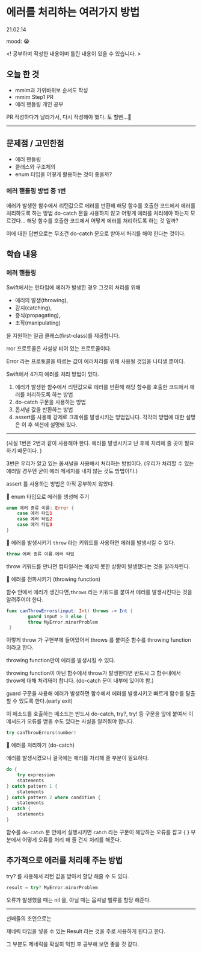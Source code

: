 # 에러를 처리하는 여러가지 방법
21.02.14

mood: 😭

<! 공부하며 작성한 내용이며 틀린 내용이 있을 수 있습니다. >

## 오늘 한 것

- mmim과 가위바위보 순서도 작성 
- mmim Step1 PR 
- 에러 핸들링 개인 공부 

PR 작성하다가 날라가서, 다시 작성해야 했다. 토 할뻔...🤮

---

## 문제점 / 고민한점

* 에러 핸들링 
* 클래스와 구조체의 
* enum 타입을 어떻게 활용하는 것이 좋을까? 

### 에러 핸들링 방법 중 1번 
에러가 발생한 함수에서 리턴값으로 에러를 반환해 해당 함수를 호출한 코드에서 에러를 처리하도록 하는 방법 
do-catch 문을 사용하지 않고 어떻게 에러를 처리해야 하는지 모르겠다... 
해당 함수를 호출한 코드에서 어떻게 에러를 처리하도록 하는 것 일까? 

이에 대한 답변으로는 무조건 do-catch 문으로 받아서 처리를 해야 한다는 것이다. 


## 학습 내용

### 에러 핸들링 
Swift에서는 런타임에 에러가 발생한 경우 
그것의 처리를 위해 

- 에러의 발생(throwing),
- 감지(catching),
- 증식(propagating),
- 조작(manipulating)

을 지원하는 일급 클래스(first-class)를 제공합니다.

rror 프로토콜은 사실상 비어 있는 프로토콜이다.

Error 라는 프로토콜을 따르는 값이 에러처리를 위해 사용될 것임을 나타낼 뿐이다. 

Swift에서 4가지 에러를 처리 방법이 있다. 

1. 에러가 발생한 함수에서 리턴값으로 에러를 반환해 해당 함수를 호출한 코드에서 에러를 처리하도록 하는 방법 
2. do-catch 구문을 사용하는 방법
3. 옵셔널 값을 반환하는 방법
4. assert를 사용해 강제로 크래쉬를 발생시키는 방법입니다. 각각의 방법에 대한 설명은 이 후 섹션에 설명돼 있다.
---

(사실 1번은 2번과 같이 사용해야 한다. 에러를 발생시키고 난 후에 처리해 줄 곳이 필요하기 때문이다. )

3번은 우리가 알고 있는 옵셔널을 사용해서 처리하는 방법이다. (우리가 처리할 수 있는 에러일 경우엔 굳이 에러 메세지를 내지 않는 것도 방법이다.)

assert 를 사용하는 방법은 아직 공부하지 않았다.

📌 enum 타입으로 에러를 생성해 주기 
```swift
enum 에러 종류 이름: Error {
    case 에러 타입1
    case 에러 타입2
    case 에러 타입3
}
```
📌 에러를 발생시키기
`throw` 라는 키워드를 사용하면 에러를 발생시킬 수 있다.
```swift
throw 에러 종류 이름.에러 타입
```
throw 키워드를 만나면 컴파일러는 예상치 못한 상황이 발생했다는 것을 알라차린다.

📌 에러를 전파시키기 (throwing function)

함수 안에서 에러가 생긴다면,`throws` 라는 키워드를 붙여서 에러를 발생시킨다는 것을 알려주어야 한다. 

```swift
func canThrowErrors(input: Int) throws -> Int {
		guard input > 0 else {
		throw MyError.minorProblem
 }
```

이렇게 throw 가 구현부에 들어있어서 throws 를 붙여준 함수를 throwing function 이라고 한다. 

throwing function만이 에러를 발생시킬 수 있다. 

throwing function이 아닌 함수에서 throw가 발생한다면 반드시 그 함수내에서 throw에 대해 처리돼야 합니다. (do-catch 문이 내부에 있어야 함.)

guard 구문을 사용해 에러가 발생하면 함수에서 에러를 발생시키고 빠르게 함수를 탈출할 수 있도록 한다.(early exit)

이 메소드를 호출하는 메소드는 반드시 do-catch, try?, try! 등 구문을 앞에 붙여서 이 메서드가 오류를 밷을 수도 있다는 사실을 알려줘야 합니다.

```swift
try canThrowErrors(number)
```

📌 에러를 처리하기 (do-catch)

에러를 발생시켰으니 결국에는 에러를 처리해 줄 부분이 필요하다. 

```swift
do {
    try expression
    statements
} catch pattern 1 {
    statements
} catch pattern 2 where condition {
    statements
} catch {
    statements
}
```

함수를 `do-catch` 문 안에서 실행시키면 `catch` 라는 구문이 해당하는 오류를 잡고 { } 부분에서 어떻게 오류를 처리 해 줄 건지 처리를 해준다. 

## 추가적으로 에러를 처리해 주는 방법

try? 를 사용해서 리턴 값을 받아서 할당 해줄 수 도 있다. 

```swift
result = try? MyError.minorProblem
```

오류가 발생했을 때는 nil 을, 아닐 때는 옵셔널 벨류를 할당 해준다. 

---

선배들의 조언으로는 

제네릭 타입을 넣을 수 있는 Result  라는 것을 주로 사용하게 된다고 한다.  

그 부분도 제네릭을 확실히 익힌 후 공부해 보면 좋을 것 같다.



